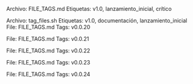 Archivo: FILE_TAGS.md
Etiquetas: v1.0, lanzamiento_inicial, crítico

Archivo: tag_files.sh
Etiquetas: v1.0, documentación, lanzamiento_inicial
File: FILE_TAGS.md
Tags: v0.0.20

File: FILE_TAGS.md
Tags: v0.0.21

File: FILE_TAGS.md
Tags: v0.0.22

File: FILE_TAGS.md
Tags: v0.0.23

File: FILE_TAGS.md
Tags: v0.0.24

